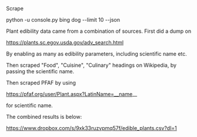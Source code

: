 
Scrape

python -u console.py bing dog --limit 10 --json



Plant edibility data came from a combination of sources. First did a dump on

https://plants.sc.egov.usda.gov/adv_search.html

By enabling as many as edibility parameters, including scientific name etc.

Then scraped "Food", "Cuisine", "Culinary" headings on Wikipedia, by passing the scientific name.

Then scraped PFAF by using

https://pfaf.org/user/Plant.aspx?LatinName=__name__

for scientific name.

The combined results is below:

https://www.dropbox.com/s/9xk33ruzvpmq57f/edible_plants.csv?dl=1

